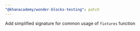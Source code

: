 ```yaml
---
"@khanacademy/wonder-blocks-testing": patch
---
```


Add simplified signature for common usage of `fixtures` function
